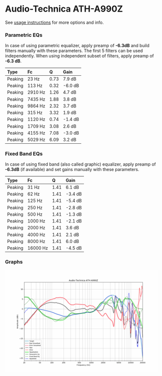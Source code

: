 # Audio-Technica ATH-A990Z
See [usage instructions](https://github.com/jaakkopasanen/AutoEq#usage) for more options and info.

### Parametric EQs
In case of using parametric equalizer, apply preamp of **-6.3dB** and build filters manually
with these parameters. The first 5 filters can be used independently.
When using independent subset of filters, apply preamp of **-6.3 dB**.

| Type    | Fc      |    Q | Gain    |
|:--------|:--------|:-----|:--------|
| Peaking | 23 Hz   | 0.73 | 7.9 dB  |
| Peaking | 113 Hz  | 0.32 | -6.0 dB |
| Peaking | 2910 Hz | 1.26 | 4.7 dB  |
| Peaking | 7435 Hz | 1.88 | 3.8 dB  |
| Peaking | 9864 Hz | 2.32 | 3.7 dB  |
| Peaking | 315 Hz  | 3.32 | 1.9 dB  |
| Peaking | 1120 Hz | 0.74 | -1.4 dB |
| Peaking | 1709 Hz | 3.08 | 2.6 dB  |
| Peaking | 4155 Hz | 7.08 | -3.0 dB |
| Peaking | 5029 Hz | 6.09 | 3.2 dB  |

### Fixed Band EQs
In case of using fixed band (also called graphic) equalizer, apply preamp of **-6.3dB**
(if available) and set gains manually with these parameters.

| Type    | Fc       |    Q | Gain    |
|:--------|:---------|:-----|:--------|
| Peaking | 31 Hz    | 1.41 | 6.1 dB  |
| Peaking | 62 Hz    | 1.41 | -3.4 dB |
| Peaking | 125 Hz   | 1.41 | -5.4 dB |
| Peaking | 250 Hz   | 1.41 | -2.8 dB |
| Peaking | 500 Hz   | 1.41 | -1.3 dB |
| Peaking | 1000 Hz  | 1.41 | -2.1 dB |
| Peaking | 2000 Hz  | 1.41 | 3.6 dB  |
| Peaking | 4000 Hz  | 1.41 | 2.1 dB  |
| Peaking | 8000 Hz  | 1.41 | 6.0 dB  |
| Peaking | 16000 Hz | 1.41 | -4.5 dB |

### Graphs
![](./Audio-Technica%20ATH-A990Z.png)